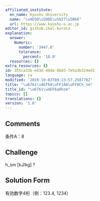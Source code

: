 ```yaml
---
affiliated_institute:
  en_name: Kyushu University
  name: "\u4E5D\u5DDE\u5927\u5B66"
  url: https://www.kyushu-u.ac.jp
editor_id: github.cbal-kurata
explanation:
  answer:
    Numeric:
      number: '3447.0'
      tolerance:
        percent: '10.0'
  resources: {}
extra_resources: {}
id: 355ca33b-e43d-49da-8b83-7e5a3b324ed1
language: ja
modified: '2019-10-03T09:23:57.258778Z'
title: "\u6761\u4EF6A\uFF1A8\uFF0Ch_sm"
title_id: "\u6761\u4EF6a8hsm"
topics: []
translations: {}
version: '1.0'
---
```


## Comments
条件A：8

## Challenge
h_sm [kJ/kg] ?

## Solution Form
有効数字4桁（例：123.4,  1234）





